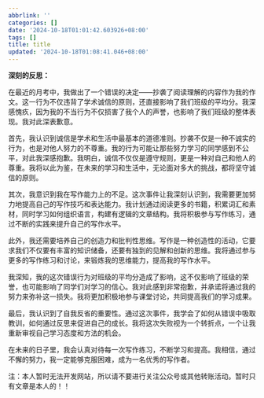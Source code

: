 ```yaml
---
abbrlink: ''
categories: []
date: '2024-10-18T01:01:42.603926+08:00'
tags: []
title: title
updated: '2024-10-18T01:08:41.046+08:00'
---
```

**深刻的反思：**

在最近的月考中，我做出了一个错误的决定——抄袭了阅读理解的内容作为我的作文。这一行为不仅违背了学术诚信的原则，还直接影响了我们班级的平均分。我深感愧疚，因为我的不当行为不仅损害了我个人的声誉，也影响了我们班级的整体表现。我对此深表歉意。

首先，我认识到诚信是学术和生活中最基本的道德准则。抄袭不仅是一种不诚实的行为，也是对他人努力的不尊重。我的行为可能让那些努力学习的同学感到不公平，对此我深感抱歉。我明白，诚信不仅仅是遵守规则，更是一种对自己和他人的尊重。我将以此为鉴，在未来的学习和生活中，无论面对多大的挑战，都将坚守诚信的原则。

其次，我意识到我在写作能力上的不足。这次事件让我深刻认识到，我需要更加努力地提高自己的写作技巧和表达能力。我计划通过阅读更多的书籍，积累词汇和素材，同时学习如何组织语言，构建有逻辑的文章结构。我将积极参与写作练习，通过不断的实践来提升自己的写作水平。

此外，我还需要培养自己的创造力和批判性思维。写作是一种创造性的活动，它要求我们不仅要有丰富的知识储备，还要有独到的见解和创新的思维。我将通过参与更多的写作练习和讨论，来锻炼我的思维能力，提高我的写作水平。

我深知，我的这次错误行为对班级的平均分造成了影响，这不仅影响了班级的荣誉，也可能影响了同学们对学习的信心。我对此感到非常抱歉，并承诺将通过我的努力来弥补这一损失。我将更加积极地参与课堂讨论，共同提高我们的学习成果。

最后，我认识到了自我反省的重要性。通过这次事件，我学会了如何从错误中吸取教训，如何通过反思来促进自己的成长。我将这次失败视为一个转折点，一个让我重新审视自己学习态度和方法的机会。

在未来的日子里，我会认真对待每一次写作练习，不断学习和提高。我相信，通过不懈的努力，我一定能够克服困难，成为一名优秀的写作者。


注：本人暂时无法开发网站，所以请不要进行关注公众号或其他转账活动。暂时只有文章是本人的！！
